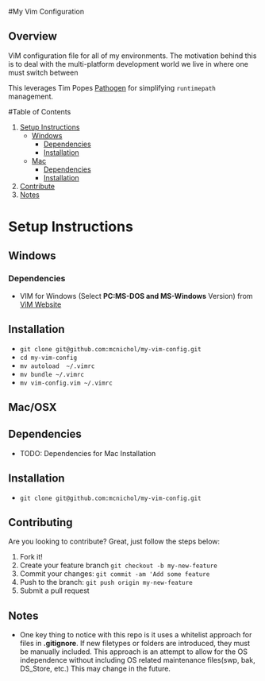 #My Vim Configuration
## <a id="overview"></a>Overview
ViM configuration file for all of my environments.  The motivation behind this is to deal with the multi-platform development world we live in where one must switch between 

This leverages Tim Popes [Pathogen](https://github.com/tpope/vim-pathogen) for simplifying `runtimepath` management.


#Table of Contents
1. [Setup Instructions](#setup)
    - [Windows](#windows)
        - [Dependencies](#win-deps)
        - [Installation](#win-install)
    - [Mac](#mac)
        - [Dependencies](#mac-deps)
        - [Installation](#mac-install)
2. [Contribute](#contribute)
3. [Notes](#notes)

# <a id="setup"></a>Setup Instructions

## <a id="windows"></a>Windows

### <a id="win-deps"></a>Dependencies
* VIM for Windows (Select **PC:MS-DOS and MS-Windows** Version) from [ViM Website](http://www.vim.org/download.php) 

## <a id="win-install"></a>Installation
* `git clone git@github.com:mcnichol/my-vim-config.git`
* `cd my-vim-config`
* `mv autoload  ~/.vimrc`
* `mv bundle ~/.vimrc`
* `mv vim-config.vim ~/.vimrc`

## <a id="mac"></a>Mac/OSX

## <a id="mac-deps"></a>Dependencies
* TODO: Dependencies for Mac Installation

## <a id="mac-install"></a>Installation
* `git clone git@github.com:mcnichol/my-vim-config.git`

## <a id="contribute"></a>Contributing
Are you looking to contribute?  Great, just follow the steps below:
1. Fork it!
2. Create your feature branch `git checkout -b my-new-feature`
3. Commit your changes: `git commit -am 'Add some feature`
4. Push to the branch: `git push origin my-new-feature`
5. Submit a pull request


## Notes

* One key thing to notice with this repo is it uses a whitelist approach for files in **.gitignore**.  If new filetypes or folders are introduced, they must be manually included.  This approach is an attempt to allow for the OS independence without including OS related maintenance files(swp, bak, DS_Store, etc.)  This may change in the future.

